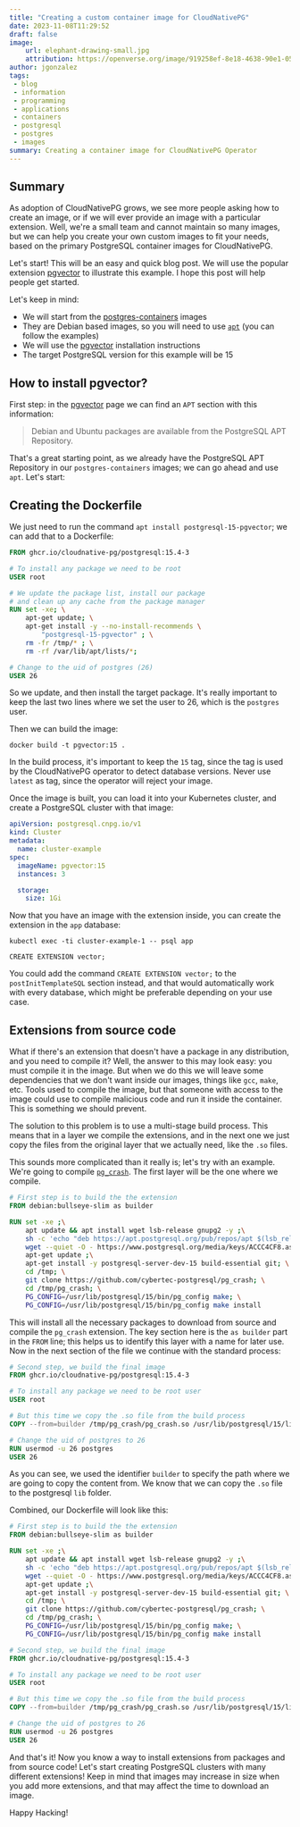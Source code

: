 ```yaml
---
title: "Creating a custom container image for CloudNativePG"
date: 2023-11-08T11:29:52
draft: false
image:
    url: elephant-drawing-small.jpg
    attribution: https://openverse.org/image/919258ef-8e18-4638-90e1-05f52de32dbf?q=elephant%20container
author: jgonzalez
tags:
 - blog
 - information
 - programming
 - applications
 - containers
 - postgresql
 - postgres
 - images
summary: Creating a container image for CloudNativePG Operator
---
```


## Summary

As adoption of CloudNativePG grows, we see more people asking how to create an
image, or if we will ever provide an image with a particular extension.
Well, we're a small team and cannot maintain so many images, but we can help you
create your own custom images
to fit your needs, based on the primary PostgreSQL container images for CloudNativePG.

Let's start! This will be an easy and quick blog post. We will use the popular extension
[pgvector](https://github.com/pgvector) to illustrate this example. I hope
this post will help people  get started.

Let's keep in mind:

* We will start from the [postgres-containers](https://github.com/cloudnative-pg/postgres-containers) images
* They are Debian based images, so you will need to use [`apt`](https://wiki.debian.org/Apt) (you can follow the examples)
* We will use the [pgvector](https://github.com/pgvector) installation instructions
* The target PostgreSQL version for this example will be 15

## How to install pgvector?

First step: in the [pgvector](https://github.com/pgvector/pgvector) page
we can find an `APT` section with this information:

> Debian and Ubuntu packages are available from the PostgreSQL APT Repository.

That's a great starting point, as we already have the PostgreSQL APT Repository
in our `postgres-containers` images; we can go ahead and use `apt`. Let's start:

## Creating the Dockerfile

We just need to run the command `apt install postgresql-15-pgvector`; we can
add that to a Dockerfile:

``` Dockerfile
FROM ghcr.io/cloudnative-pg/postgresql:15.4-3

# To install any package we need to be root
USER root

# We update the package list, install our package
# and clean up any cache from the package manager
RUN set -xe; \
	apt-get update; \
	apt-get install -y --no-install-recommends \
		"postgresql-15-pgvector" ; \
	rm -fr /tmp/* ; \
	rm -rf /var/lib/apt/lists/*;

# Change to the uid of postgres (26)
USER 26
```

So we update, and then install the target package. It's really important to keep the last two lines
where we set the user to 26, which is the `postgres` user.

Then we can build the image:

``` shell
docker build -t pgvector:15 .
```

In the build process, it's important to keep the `15` tag, since the tag is used by the CloudNativePG operator to
detect database versions. Never use `latest` as tag, since the operator will reject your image.

Once the image is built, you can load it into your Kubernetes cluster, and create a
PostgreSQL cluster with that image:

``` yaml
apiVersion: postgresql.cnpg.io/v1
kind: Cluster
metadata:
  name: cluster-example
spec:
  imageName: pgvector:15
  instances: 3

  storage:
    size: 1Gi
```

Now that you have an image with the extension inside, you can create the extension in
the `app` database:

``` shell
kubectl exec -ti cluster-example-1 -- psql app

CREATE EXTENSION vector;
```

You could add the command `CREATE EXTENSION vector;` to the
`postInitTemplateSQL` section instead,
and that would automatically work with every database, which might be preferable
depending on your use case.

## Extensions from source code

What if there's an extension that doesn't have a package in any distribution, and you need to compile it?
Well, the answer to this may look easy: you must compile it in the image. But when we do this we will leave
some dependencies that we don't want inside our images, things like `gcc`, `make`, etc.
Tools used
to compile the image, but that someone with access to the image could use to compile malicious code
and run it inside the container. This is something we should prevent.

The solution to this problem is to use a multi-stage build process. This means that in a layer
we compile the extensions, and in the next one we just copy the files from the original layer that we actually
need, like the `.so` files.

This sounds more complicated than it really is; let's try with an example.
We're going to compile [`pg_crash`](https://github.com/cybertec-postgresql/pg_crash).
The first layer will be the one where we compile.

``` Dockerfile
# First step is to build the the extension
FROM debian:bullseye-slim as builder

RUN set -xe ;\
    apt update && apt install wget lsb-release gnupg2 -y ;\
    sh -c 'echo "deb https://apt.postgresql.org/pub/repos/apt $(lsb_release -cs)-pgdg main" > /etc/apt/sources.list.d/pgdg.list' ;\
    wget --quiet -O - https://www.postgresql.org/media/keys/ACCC4CF8.asc | apt-key add - ;\
    apt-get update ;\
    apt-get install -y postgresql-server-dev-15 build-essential git; \
    cd /tmp; \
    git clone https://github.com/cybertec-postgresql/pg_crash; \
    cd /tmp/pg_crash; \
    PG_CONFIG=/usr/lib/postgresql/15/bin/pg_config make; \
    PG_CONFIG=/usr/lib/postgresql/15/bin/pg_config make install
```

This will install all the necessary packages to download from source and compile the `pg_crash` extension. The key
section here is the `as builder` part in the `FROM` line; this helps us to identify this layer with a name for later use.
Now in the next section of the file we continue with the standard process:

``` Dockerfile
# Second step, we build the final image
FROM ghcr.io/cloudnative-pg/postgresql:15.4-3

# To install any package we need to be root user
USER root

# But this time we copy the .so file from the build process
COPY --from=builder /tmp/pg_crash/pg_crash.so /usr/lib/postgresql/15/lib/

# Change the uid of postgres to 26
RUN usermod -u 26 postgres
USER 26
```

As you can see, we used the identifier `builder` to specify the path where we are going to copy the content from. We know that we can copy the `.so` file to the postgresql `lib` folder.

Combined, our Dockerfile will look like this:

``` Dockerfile
# First step is to build the the extension
FROM debian:bullseye-slim as builder

RUN set -xe ;\
    apt update && apt install wget lsb-release gnupg2 -y ;\
    sh -c 'echo "deb https://apt.postgresql.org/pub/repos/apt $(lsb_release -cs)-pgdg main" > /etc/apt/sources.list.d/pgdg.list' ;\
    wget --quiet -O - https://www.postgresql.org/media/keys/ACCC4CF8.asc | apt-key add - ;\
    apt-get update ;\
	apt-get install -y postgresql-server-dev-15 build-essential git; \
	cd /tmp; \
	git clone https://github.com/cybertec-postgresql/pg_crash; \
	cd /tmp/pg_crash; \
	PG_CONFIG=/usr/lib/postgresql/15/bin/pg_config make; \
	PG_CONFIG=/usr/lib/postgresql/15/bin/pg_config make install

# Second step, we build the final image
FROM ghcr.io/cloudnative-pg/postgresql:15.4-3

# To install any package we need to be root user
USER root

# But this time we copy the .so file from the build process
COPY --from=builder /tmp/pg_crash/pg_crash.so /usr/lib/postgresql/15/lib/

# Change the uid of postgres to 26
RUN usermod -u 26 postgres
USER 26
```

And that's it! Now you know a way to install extensions from packages and from source code! Let's start creating
PostgreSQL clusters with many different extensions! Keep in mind that images may increase in size when you add more
extensions, and that may affect the time to download an image.

Happy Hacking!
